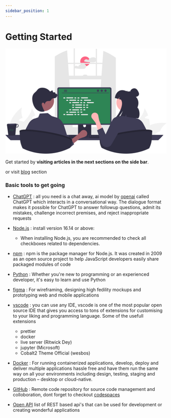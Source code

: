 ```yaml
---
sidebar_position: 1
---
```


# Getting Started

<!-- Let's discover **Docusaurus in less than 5 minutes**. -->

![tech-talks chat image](/img/my-site-logo.svg)

Get started by **visiting articles in the next sections on the side bar**.

or visit [blog](../blog) section

<!-- Or **try Docusaurus immediately** with **[docusaurus.new](https://docusaurus.new)**. -->

### Basic tools to get going

- [ChatGPT](https://openai.com/blog/chatgpt/) : all you need is a chat away, ai model by [openai](https://openai.com) called ChatGPT which interacts in a conversational way. The dialogue format makes it possible for ChatGPT to answer followup questions, admit its mistakes, challenge incorrect premises, and reject inappropriate requests

- [Node.js](https://nodejs.org/en/download/) : install version 16.14 or above:
  - When installing Node.js, you are recommended to check all checkboxes related to dependencies.

- [npm](https://www.npmjs.com) : npm is the package manager for Node.js. It was created in 2009 as an open source project to help JavaScript developers easily share packaged modules of code

- [Python](https://www.python.org) : Whether you're new to programming or an experienced developer, it's easy to learn and use Python

- [figma](https://www.figma.com) : For wireframing, designing high fedility mockups and prototyping web and mobile applications

- [vscode](https://code.visualstudio.com/) : you can use any IDE, vscode is one of the most popular open source IDE that gives you access to tons of extensions for customising to your liking and programming language. Some of the usefull extensions 
  - prettier
  - docker
  - live server (Ritwick Dey)
  - jupyter (Microsoft)
  - Cobalt2 Theme Official (wesbos)

- [Docker](https://www.docker.com/) : For running containerized applications, develop, deploy and deliver multiple applications hassle free and have them run the same way on all your environments including design, testing, staging and production – desktop or cloud-native.

- [GitHub](https://github.com) : Remote code repository for source code management and colloboration, dont forget to checkout [codespaces](https://github.com/features/codespaces)

- [Open API](../blog/public-api-listing) list of REST based api's that can be used for development or creating wonderful applications